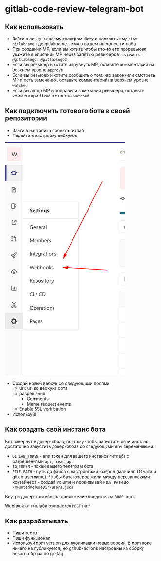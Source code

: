 # gitlab-code-review-telegram-bot

## Как использовать

- Зайти в личку к своему телеграм-боту и написать ему `/iam gitlabname`, где gitlabname - имя в вашем инстансе гитлаба
- При создании МР, если вы хотите чтобы кто-то его проревьюил, укажите в описании МР через запятую ревьюеров `reviewers: @gitlablogo, @gitlablogo2`
- Если вы ревьюер и хотите апрувнуть МР, оставьте комментарий на верхнем уровне `approve`
- Если вы ревьюер и хотите сообщить о том, что закончили смотреть МР и есть замечания, оставьте комментарий на верхнем уровне `watched`
- Если вы автор МР и поправили замечания ревьюера, оставьте комментари `fixed` в ответ на `watched`

## Как подключить готового бота в своей репозиторий

- Зайти в настройка проекта гитлаб
- Перейти в настройку вебхуков

![Как перейти в настройку вебхуков](./docs/webhooks-gitlab.png)

- Создай новый вебхук со следующими полями
    - url: url до вебхука бота
    - разрешения
        - Comments
        - Merge request events
    - Enable SSL verification
- Используй!

## Как создать свой инстанс бота

Бот завернут в докер-образ, поэтому чтобы запустить свой инстанс, достаточно запустить докер-образ со следующими env переменными:
- `GITLAB_TOKEN` - апи токен для вашего инстанса гитлаба с разрешениями `api, read_api`
- `TG_TOKEN` - токен вашего телеграм бота
- `FILE_PATH` - путь до файла с настройками юзеров (матчинг TG чата и gitlab username). Чтобы база юзеров жила между перезапусками контейнера - создай volume и прокидывай `FILE_PATH` до `/mountedVolumeDir/users.json`

Внутри докер-контейнера приложение биндится на `8080` порт.

Webhook от гитлаба ожидается `POST` на `/`

## Как разрабатывать

- Пиши тесты
- Пиши функционал
- Используй npm version для публикации новых версий. В npm пока ничего не публикуется, но github-actions настроены на сборку нового образа по git-tag
